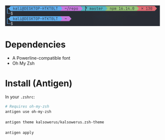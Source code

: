 ![preview](theme.png)

# Dependencies

- A Powerline-compatible font
- Oh My Zsh

# Install (Antigen)

In your `.zshrc`:

```zsh
# Requires oh-my-zsh
antigen use oh-my-zsh

antigen theme kalsowerus/kalsowerus.zsh-theme

antigen apply
```

